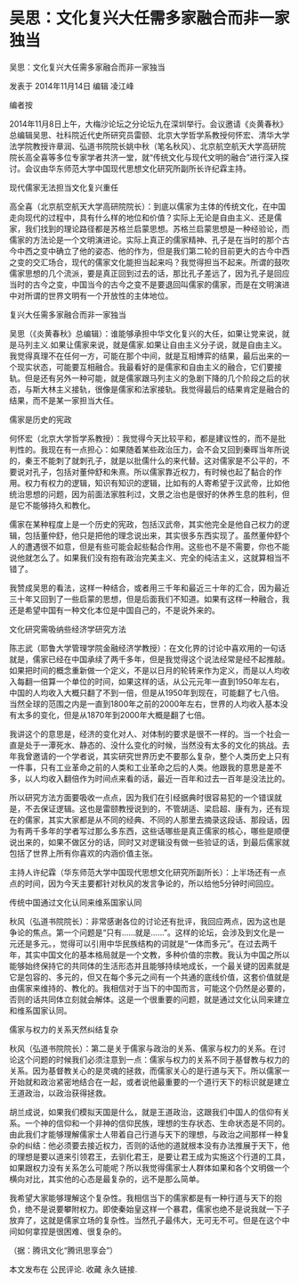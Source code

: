 # 吴思：文化复兴大任需多家融合而非一家独当

吴思：文化复兴大任需多家融合而非一家独当

发表于 2014年11月14日 编辑 凌江峰

编者按

2014年11月8日上午，大梅沙论坛之分论坛九在深圳举行。会议邀请《炎黄春秋》总编辑吴思、社科院近代史所研究员雷颐、北京大学哲学系教授何怀宏、清华大学法学院教授许章润、弘道书院院长姚中秋（笔名秋风）、北京航空航天大学高研院院长高全喜等多位专家学者共济一堂，就“传统文化与现代文明的融合”进行深入探讨。会议由华东师范大学中国现代思想文化研究所副所长许纪霖主持。

现代儒家无法担当文化复兴重任

  高全喜（北京航空航天大学高研院院长）：到底以儒家为主体的传统文化，在中国走向现代的过程中，具有什么样的地位和价值？实际上无论是自由主义、还是儒家，我们找到的理论路径都是苏格兰启蒙思想。苏格兰启蒙思想是一种经验论，而儒家的方法论是一个文明演进论。实际上真正的儒家精神、孔子是在当时的那个古今中西之变中确立了他的姿态、他的作为，但是我们第二轮的目前更大的古今中西之变的交汇场合，现代的儒家文化能担当起来吗？我觉得担当不起来。所谓的鼓吹儒家思想的几个流派，要是真正回到过去的话，那比孔子差远了，因为孔子是回应当时的古今之变，中国当今的古今之变不是要退回叫儒家的儒家，而是在文明演进中对所谓的世界文明有一个开放性的主体地位。

复兴大任需多家融合而非一家独当

  吴思（《炎黄春秋》总编辑）：谁能够承担中华文化复兴的大任，如果让党来说，就是马列主义.如果让儒家来说，就是儒家.如果让自由主义分子说，就是自由主义。我觉得真理不在任何一方，可能在那个中间，就是互相博弈的结果，最后出来的一个现实状态，可能要互相融合。我最看好的是儒家和自由主义的融合，它们要接轨。但是还有另外一种可能，就是儒家跟马列主义的急剧下降的几个阶段之后的状态，与斯大林主义接轨，很像是儒家和法家接轨。我觉得最后的结果肯定是融合的结果，而不是某一家担当大任。

儒家是历史的宪政

  何怀宏（北京大学哲学系教授）：我觉得今天比较平和，都是建议性的，而不是批判性的。我现在有一点担心：如果随着某些政治压力，会不会又回到秦晖当年所说的，秦王不能刺了就刺孔子，就是以批儒什么的来代替。这对儒家是不公平的，不要说对孔子，包括对董仲舒和朱熹。所以儒家靠近权力，有时候也起了黏合的作用。权力有权力的逻辑，知识有知识的逻辑，比如有的人寄希望于汉武帝，比如他统治思想的问题，因为前面法家胜利过，文景之治也是很好的休养生息的胜利，但是它不能够持久和教化。

儒家在某种程度上是一个历史的宪政，包括汉武帝，其实他完全是他自己权力的逻辑，包括董仲舒，他只是把他的理念说出来，其实很多东西实现了。虽然董仲舒个人的遭遇很不如意，但是有些可能会起些黏合作用。这些也不是不需要，你也不能说他就怎么了。如果我们没有抱有政治完美主义、完全的纯洁主义，这就算相当不错了。

我赞成吴思的看法，这样一种结合，或者用三千年和最近三十年的汇合，因为最近三十年又回到了一些启蒙的思想，但是后面我们不知道。如果有这样一种融合，我还是希望中国有一种文化本位是中国自己的，不是说外来的。

文化研究需吸纳些经济学研究方法

  陈志武（耶鲁大学管理学院金融经济学教授）：在文化界的讨论中喜欢用的一句话就是，儒家已经在中国承续了两千多年，但是我觉得这个说法经常是经不起推敲。如果把时间的概念重新做一个定义，不是以日月的轮转来作为定义，而是以人均收入每翻一倍算一个单位的时间，如果这样的话，从公元元年一直到1950年左右，中国的人均收入大概只翻了不到一倍，但是从1950年到现在，可能翻了七八倍。当然全球的范围之内是一直到1800年之前的2000年左右，世界的人均收入基本没有太多的变化，但是从1870年到2000年大概是翻了七倍。

我讲这个的意思是，经济的变化对人、对体制的要求是很不一样的。当一个社会一直是处于一潭死水、静态的、没什么变化的时候，当然没有太多的文化的挑战。去年我曾邀请的一个学者说，其实研究世界历史不要那么复杂，整个人类历史上只有一件事，只有工业革命之前的人类和工业革命之后的人类。他跟我的意思是差不多，以人均收入翻倍作为时间点来看的话，最近一百年和过去一百年是没法比的。

所以研究方法方面要吸收一点点，因为我们在引经据典时很容易犯的一个错误就是，不去保证逻辑。这也是雷颐教授说到的，不管胡适、梁启超、康有为，还有现在的儒家，其实大家都是从不同的经典、不同的人那里去摘录这段话、那段话，因为有两千多年的学者写过那么多东西，这些话哪些是真正儒家的核心，哪些是顺便说出来的，如果不做区分的话，同时又对逻辑没有做一些验证的话，到最后儒家就包括了世界上所有你喜欢的内涵价值主张。

主持人许纪霖（华东师范大学中国现代思想文化研究所副所长）：上半场还有一点点的时间，因为今天主要都针对秋风的发言争论的，所以给他5分钟时间回应。

传统中国通过文化认同来维系国家认同

  秋风（弘道书院院长）：非常感谢各位的讨论还有批评，我回应两点，因为这也是争论的焦点。第一个问题是“只有……就是……”。这样的论坛，会涉及到文化是一元还是多元。，觉得可以引用中华民族结构的词就是“一体而多元”。在过去两千年，其实中国文化的基本格局就是一个文教，多种价值的宗教。我认为中国之所以能够始终保持它的共同体的生活形态并且能够持续地成长，一个最关键的因素就是它是包容的、多元的，但又在每个多元之间有一个共通的底线价值，这套价值就是由儒家来维持的、教化的。我相信对于当下的中国而言，可能这个仍然是必要的，否则的话共同体立刻就会解体。这是一个很重要的问题，就是通过文化认同来建立和维系国家认同。

儒家与权力的关系天然纠结复杂

  秋风（弘道书院院长）：第二是关于儒家与政治的关系、儒家与权力的关系。在讨论这个问题的时候我们必须注意到一点：儒家与权力的关系不同于基督教与权力的关系。因为基督教关心的是灵魂的拯救，而儒家关心的是行道与天下。所以儒家一开始就和政治紧密地结合在一起，或者说他最重要的一个道行天下的标识就是建立王道政治，以政治获得拯救。

胡兰成说，如果我们模拟天国是什么，就是王道政治，这跟我们中国人的信仰有关系。一个神的信仰和一个非神的信仰民族，理想的生存状态、生命状态是不同的。由此我们才能够理解儒家士人带着自己行道与天下的理想，与政治之间那样一种复杂的纠结：他必须要去接近权力，否则的话他的道就根本没有办法推展于天下，他的理想是要以道来引领君王，去驯化君王，是要让君王成为实施这个行道的工具，如果跟权力没有关系怎么可能呢？所以我觉得儒家士人群体如果和各个文明做一个横向对比，其实他的心态是最复杂的，远不是那么简单。

我希望大家能够理解这个复杂性。我相信当下的儒家都是有一种行道与天下的抱负，绝不是说要攀附权力。即使秦始皇这样一个暴君，儒家也绝不是说我就一下子放弃了，这就是儒家立场的复杂性。当然孔子最伟大，无可无不可。但是在这个中间如何拿捏是很困难、很复杂的。

（据：腾讯文化“腾讯思享会”）

本文发布在 公民评论. 收藏 永久链接.